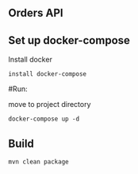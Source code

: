 ## Orders API

## Set up docker-compose
Install docker
```
install docker-compose
```

#Run:

move to project directory
```
docker-compose up -d
```

## Build
```
mvn clean package
```
